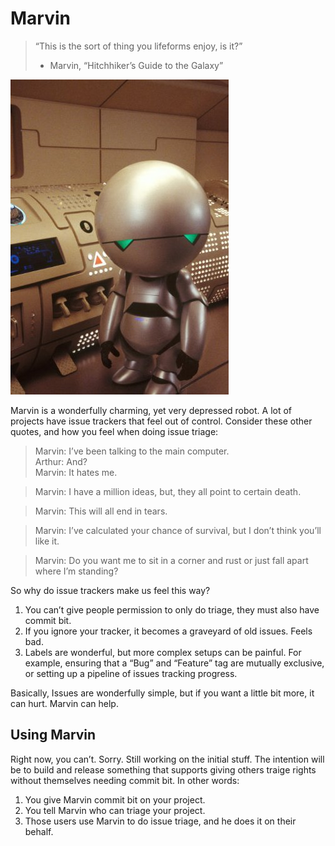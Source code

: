 # Marvin

> “This is the sort of thing you lifeforms enjoy, is it?”
>
> - Marvin, “Hitchhiker’s Guide to the Galaxy”

![Marvin](marvin.jpg)

Marvin is a wonderfully charming, yet very depressed robot. A lot of
projects have issue trackers that feel out of control. Consider these
other quotes, and how you feel when doing issue triage:

> Marvin: I’ve been talking to the main computer.  
> Arthur: And?  
> Marvin: It hates me.  

> Marvin: I have a million ideas, but, they all point to certain death. 

> Marvin: This will all end in tears.

> Marvin: I’ve calculated your chance of survival, but I don’t think you’ll
> like it.

> Marvin: Do you want me to sit in a corner and rust or just fall apart where
> I’m standing? 

So why do issue trackers make us feel this way?

1. You can’t give people permission to only do triage, they must also have
   commit bit.
2. If you ignore your tracker, it becomes a graveyard of old issues. Feels bad.
3. Labels are wonderful, but more complex setups can be painful. For example,
   ensuring that a “Bug” and “Feature” tag are mutually exclusive, or setting up
   a pipeline of issues tracking progress.

Basically, Issues are wonderfully simple, but if you want a little bit more, it
can hurt. Marvin can help.

## Using Marvin

Right now, you can’t. Sorry. Still working on the initial stuff. The intention will
be to build and release something that supports giving others traige rights without
themselves needing commit bit. In other words:

1. You give Marvin commit bit on your project.
2. You tell Marvin who can triage your project.
3. Those users use Marvin to do issue triage, and he does it on their behalf.
